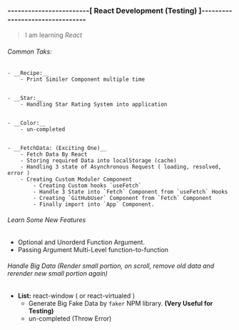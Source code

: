 ### ------------------------[ React Development (Testing) ]--------------------------------

> I am learning _React_  


###### Common Taks:
	- __Recipe:__ 
		- Print Similer Component multiple time


	- __Star:__
		- Handling Star Rating System into application


	- __Color:__
		- un-completed


	- __FetchData: (Exciting One)__
		- Fetch Data By React
		- Storing required Data into localStorage (cache)
		- Handling 3 state of Asynchronous Request ( loading, resolved, error )
		- Creating Custom Moduler Component
			- Creating Custom hooks `useFetch`
			- Handle 3 State into `Fetch` Component from `useFetch` Hooks
			- Creating `GitHubUser` Component from `Fetch` Component
			- Finally import into `App` Component.


###### Learn Some New Features
- Optional and Unorderd Function Argument.
- Passing Argument Multi-Level function-to-function


###### Handle Big Data (Render small portion, on scroll, remove old data and rerender new small portion again)
- __List:__ 	react-window ( or react-virtualed )
	- Generate Big Fake Data by `faker` NPM library. 	**(Very Useful for Testing)**
	- un-completed 	(Throw Error)

